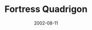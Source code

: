 ---
mission_id: fortquad
editorsChoice:
title: "Fortress Quadrigon"
authors: 
    - "Oton Ribic"
date: 2002-08-11
filename: "fortquad.zip"
description: "The Imperial threat, although heavily hindered through the Dark Trooper project termination, continues. This time, the Rebel Intelligence has identified a double spy, whose existence is a serious danger to the Alliance. Once again, the Rebel Command decides to hire Kyle Katarn, whose mission will be to stop the spy's activity permanently..."
cover:
levelReplaced:	SECBASE
difficulty: yes
bm:	yes
fme: yes
wax: no
three_do: no
voc: yes
gmd: no
vue: no
lfd: no
base: "New level from scratch" 
editors: "WDFUSE 2.5, BMP2DF, WAV2VOC, VOC2RVOC, VueCAD"

---